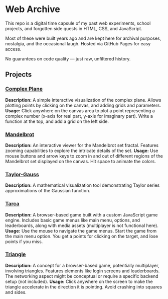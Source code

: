 # Web Archive

This repo is a digital time capsule of my past web experiments, school projects, and forgotten side quests in HTML, CSS, and JavaScript.

Most of these were built years ago and are kept here for archival purposes, nostalgia, and the occasional laugh. Hosted via GitHub Pages for easy access.

No guarantees on code quality — just raw, unfiltered history.

## Projects

### [Complex Plane](complex-plane/)
**Description:** A simple interactive visualization of the complex plane. Allows plotting points by clicking on the canvas, and adding grids and parameters.
**Usage:** Click anywhere on the canvas area to plot a point representing a complex number (x-axis for real part, y-axis for imaginary part). Write a function at the top, and add a grid on the left side.

### [Mandelbrot](mandelbrot/)
**Description:** An interactive viewer for the Mandelbrot set fractal. Features zooming capabilities to explore the intricate details of the set.
**Usage:** Use mouse buttons and arrow keys to zoom in and out of different regions of the Mandelbrot set displayed on the canvas. Hit space to animate the colors.

### [Taylor-Gauss](taylor-gauss/)
**Description:** A mathematical visualization tool demonstrating Taylor series approximations of the Gaussian function.



### [Tarca](tarca/)
**Description:** A browser-based game built with a custom JavaScript game engine. Includes basic game menus like main menu, options, and leaderboards, along with media assets (multiplayer is not functional here).
**Usage:** Use the mouse to navigate the game menus. Start the game from the main menu option. You get a points for clicking on the target, and lose points if you miss.

### [Triangle](triangle/)
**Description:** A concept for a browser-based game, potentially multiplayer, involving triangles. Features elements like login screens and leaderboards. The networking aspect might be conceptual or require a specific backend setup (not included).
**Usage:** Click anywhere on the screen to make the triangle accelerate in the direction it is pointing. Avoid crashing into squares and sides.

